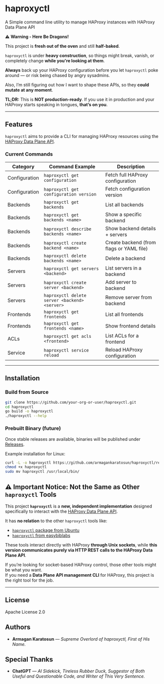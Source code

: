 # haproxyctl
A Simple command line utility to manage HAProxy instances with HAProxy Data Plane API

⚠️ **Warning - Here Be Dragons!**

This project is **fresh out of the oven** and still **half-baked**.

`haproxyctl` is under **heavy construction**, so things might break, vanish, or completely change **while you're looking at them**.

**Always** back up your HAProxy configuration before you let `haproxyctl` poke around — or risk being chased by angry sysadmins.  

Also, I’m still figuring out how I want to shape these APIs, so they **could mutate at any moment**.  

**TL;DR:** This is **NOT production-ready**. If you use it in production and your HAProxy starts speaking in tongues, **that’s on you**.

---

## Features

`haproxyctl` aims to provide a CLI for managing HAProxy resources using the [HAProxy Data Plane API](https://www.haproxy.com/documentation/dataplaneapi/community/).

### Current Commands

| Category        | Command Example                                     | Description |
|-----------------|-----------------------------------------------------|---|
| Configuration   | `haproxyctl get configuration`                     | Fetch full HAProxy configuration |
| Configuration   | `haproxyctl get configuration version`              | Fetch configuration version |
| Backends        | `haproxyctl get backends`                           | List all backends |
| Backends        | `haproxyctl get backends <name>`                    | Show a specific backend |
| Backends        | `haproxyctl describe backends <name>`               | Show backend details + servers |
| Backends        | `haproxyctl create backend <name>`                  | Create backend (from flags or YAML file) |
| Backends        | `haproxyctl delete backends <name>`                  | Delete a backend |
| Servers         | `haproxyctl get servers <backend>`                  | List servers in a backend |
| Servers         | `haproxyctl create server <backend>`                | Add server to backend |
| Servers         | `haproxyctl delete server <backend> <server>`       | Remove server from backend |
| Frontends       | `haproxyctl get frontends`                          | List all frontends |
| Frontends       | `haproxyctl get frontends <name>`                   | Show frontend details |
| ACLs            | `haproxyctl get acls <frontend>`                    | List ACLs for a frontend |
| Service         | `haproxyctl service reload`                         | Reload HAProxy configuration |

---

## Installation

### Build from Source

```sh
git clone https://github.com/your-org-or-user/haproxyctl.git
cd haproxyctl
go build -o haproxyctl
./haproxyctl --help
```

### Prebuilt Binary (future)

Once stable releases are available, binaries will be published under [Releases](https://github.com/armagankaratosun/haproxyctl/releases).

Example installation for Linux:

```sh
curl -L -o haproxyctl https://github.com/armagankaratosun/haproxyctl/releases/download/v0.1.0/haproxyctl-linux-amd64
chmod +x haproxyctl
sudo mv haproxyctl /usr/local/bin/
```

## ⚠️ Important Notice: Not the Same as Other `haproxyctl` Tools

This project **`haproxyctl`** is a **new, independent implementation** designed specifically to interact with the [HAProxy Data Plane API](https://www.haproxy.com/documentation/dataplaneapi/community/).  

It has **no relation** to the other `haproxyctl` tools like:

- [`haproxyctl` package from Ubuntu](https://ubuntuupdates.org/package/core/jammy/universe/base/haproxyctl)
- [`haproxyctl` from easybiblabs](https://github.com/easybiblabs/haproxyctl)

These tools interact directly with HAProxy **through Unix sockets**, while **this version communicates purely via HTTP REST calls to the HAProxy Data Plane API**. 

If you’re looking for socket-based HAProxy control, those other tools might be what you want.  
If you need a **Data Plane API management CLI** for HAProxy, this project is the right tool for the job.

---

## License

Apache License 2.0

## Authors

- **Armagan Karatosun** — *Supreme Overlord of haproxyctl, First of His Name.*

## Special Thanks
-  **ChatGPT** — *AI Sidekick, Tireless Rubber Duck, Suggestor of Both Useful and Questionable Code, and Writer of This Very Sentence.*

